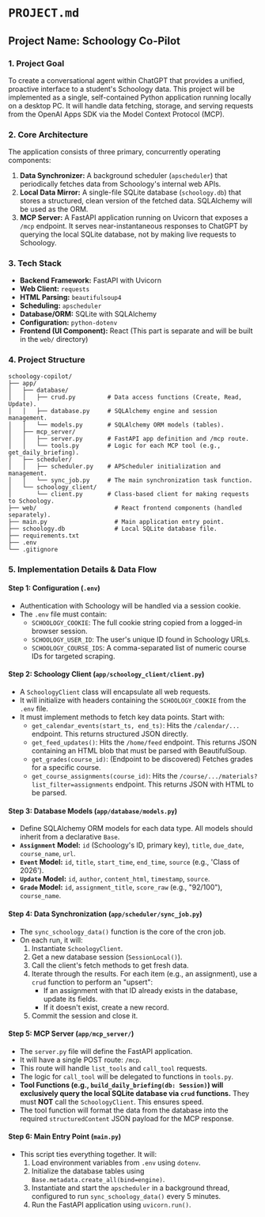 # `PROJECT.md`

## Project Name: Schoology Co-Pilot

### 1. Project Goal

To create a conversational agent within ChatGPT that provides a unified, proactive interface to a student's Schoology data. This project will be implemented as a single, self-contained Python application running locally on a desktop PC. It will handle data fetching, storage, and serving requests from the OpenAI Apps SDK via the Model Context Protocol (MCP).

### 2. Core Architecture

The application consists of three primary, concurrently operating components:

1.  **Data Synchronizer:** A background scheduler (`apscheduler`) that periodically fetches data from Schoology's internal web APIs.
2.  **Local Data Mirror:** A single-file SQLite database (`schoology.db`) that stores a structured, clean version of the fetched data. SQLAlchemy will be used as the ORM.
3.  **MCP Server:** A FastAPI application running on Uvicorn that exposes a `/mcp` endpoint. It serves near-instantaneous responses to ChatGPT by querying the local SQLite database, not by making live requests to Schoology.

### 3. Tech Stack

*   **Backend Framework:** FastAPI with Uvicorn
*   **Web Client:** `requests`
*   **HTML Parsing:** `beautifulsoup4`
*   **Scheduling:** `apscheduler`
*   **Database/ORM:** SQLite with SQLAlchemy
*   **Configuration:** `python-dotenv`
*   **Frontend (UI Component):** React (This part is separate and will be built in the `web/` directory)

### 4. Project Structure

```
schoology-copilot/
├── app/
│   ├── database/
│   │   ├── crud.py         # Data access functions (Create, Read, Update).
│   │   ├── database.py     # SQLAlchemy engine and session management.
│   │   └── models.py       # SQLAlchemy ORM models (tables).
│   ├── mcp_server/
│   │   ├── server.py       # FastAPI app definition and /mcp route.
│   │   └── tools.py        # Logic for each MCP tool (e.g., get_daily_briefing).
│   ├── scheduler/
│   │   ├── scheduler.py    # APScheduler initialization and management.
│   │   └── sync_job.py     # The main synchronization task function.
│   └── schoology_client/
│       └── client.py       # Class-based client for making requests to Schoology.
├── web/                      # React frontend components (handled separately).
├── main.py                   # Main application entry point.
├── schoology.db              # Local SQLite database file.
├── requirements.txt
├── .env
└── .gitignore
```

### 5. Implementation Details & Data Flow

#### **Step 1: Configuration (`.env`)**

*   Authentication with Schoology will be handled via a session cookie.
*   The `.env` file must contain:
    *   `SCHOOLOGY_COOKIE`: The full cookie string copied from a logged-in browser session.
    *   `SCHOOLOGY_USER_ID`: The user's unique ID found in Schoology URLs.
    *   `SCHOOLOGY_COURSE_IDS`: A comma-separated list of numeric course IDs for targeted scraping.

#### **Step 2: Schoology Client (`app/schoology_client/client.py`)**

*   A `SchoologyClient` class will encapsulate all web requests.
*   It will initialize with headers containing the `SCHOOLOGY_COOKIE` from the `.env` file.
*   It must implement methods to fetch key data points. Start with:
    *   `get_calendar_events(start_ts, end_ts)`: Hits the `/calendar/...` endpoint. This returns structured JSON directly.
    *   `get_feed_updates()`: Hits the `/home/feed` endpoint. This returns JSON containing an HTML blob that must be parsed with BeautifulSoup.
    *   `get_grades(course_id)`: (Endpoint to be discovered) Fetches grades for a specific course.
    *   `get_course_assignments(course_id)`: Hits the `/course/.../materials?list_filter=assignments` endpoint. This returns JSON with HTML to be parsed.

#### **Step 3: Database Models (`app/database/models.py`)**

*   Define SQLAlchemy ORM models for each data type. All models should inherit from a declarative `Base`.
*   **`Assignment` Model:** `id` (Schoology's ID, primary key), `title`, `due_date`, `course_name`, `url`.
*   **`Event` Model:** `id`, `title`, `start_time`, `end_time`, `source` (e.g., 'Class of 2026').
*   **`Update` Model:** `id`, `author`, `content_html`, `timestamp`, `source`.
*   **`Grade` Model:** `id`, `assignment_title`, `score_raw` (e.g., "92/100"), `course_name`.

#### **Step 4: Data Synchronization (`app/scheduler/sync_job.py`)**

*   The `sync_schoology_data()` function is the core of the cron job.
*   On each run, it will:
    1.  Instantiate `SchoologyClient`.
    2.  Get a new database session (`SessionLocal()`).
    3.  Call the client's fetch methods to get fresh data.
    4.  Iterate through the results. For each item (e.g., an assignment), use a `crud` function to perform an "upsert":
        *   If an assignment with that ID already exists in the database, update its fields.
        *   If it doesn't exist, create a new record.
    5.  Commit the session and close it.

#### **Step 5: MCP Server (`app/mcp_server/`)**

*   The `server.py` file will define the FastAPI application.
*   It will have a single POST route: `/mcp`.
*   This route will handle `list_tools` and `call_tool` requests.
*   The logic for `call_tool` will be delegated to functions in `tools.py`.
*   **Tool Functions (e.g., `build_daily_briefing(db: Session)`) will exclusively query the local SQLite database via `crud` functions.** They must **NOT** call the `SchoologyClient`. This ensures speed.
*   The tool function will format the data from the database into the required `structuredContent` JSON payload for the MCP response.

#### **Step 6: Main Entry Point (`main.py`)**

*   This script ties everything together. It will:
    1.  Load environment variables from `.env` using `dotenv`.
    2.  Initialize the database tables using `Base.metadata.create_all(bind=engine)`.
    3.  Instantiate and start the `apscheduler` in a background thread, configured to run `sync_schoology_data()` every 5 minutes.
    4.  Run the FastAPI application using `uvicorn.run()`.